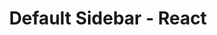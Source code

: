 ---
title: "Default Sidebar - React"
description: "Simple Low-Level Sidebar using react-ts"
content:
  - type: "header"
    value: "Default Sidebar"
  - type: "description"
    value: "This is a basic, low-level sidebar component. It gives you the basic foundation to customize and build your own personal sidebar.To integrate, just define some routes. Examples will be shown below"
  - type: "code"
    value: |
        import { cn } from '@core/lib/utils';
        import React from 'react';
        import { SidebarContextProvider, useSidebarContext } from './context/sidebar-context';
        import type { RouteType } from '@sidebar/default';

        function SidebarContent({
            children,
            className
        }: {
            children: React.ReactNode;
            className?: string;
        }) {
            return (
                <div className={cn('min-w-fit min-h-fit h-full w-64 lg:w-80 flex flex-col justify-between', className)}>
                    {children}
                </div>
            );
        }

        function SidebarItems({
            children,
            className
        }: {
            children?: React.ReactNode;
            className?: string;
        }) {
            return (
                <div className={cn("flex flex-col", className)}>
                    {children}
                </div>
            );
        }

        function SidebarItem({
            children,
            className,
            route,
            ...other
        }: {
            children?: React.ReactNode;
            className?: string;
            route: string;
            [x: string]: any;
        }) {
            const { active } = useSidebarContext();
            const isActive = active === route;
            return (
                <div {...other} className={cn(isActive ? "font-bold" : "font-thin", className)}>
                    {children}
                </div>
            );
        }

        const SidebarComponent = ({
            children,
            className,
            currentPath,
            routes
        }: {
            children: React.ReactNode;
            className?: string;
            currentPath: string;
            routes: RouteType
        }) => {
            return (
                <SidebarContextProvider routes={routes} currentPath={currentPath}>
                    <SidebarContent className={className}>
                        {children}
                    </SidebarContent>
                </SidebarContextProvider>
            );
        };

        export const SidebarReact = Object.assign(SidebarComponent, {
            Items: SidebarItems,
            Item: SidebarItem
        });

---